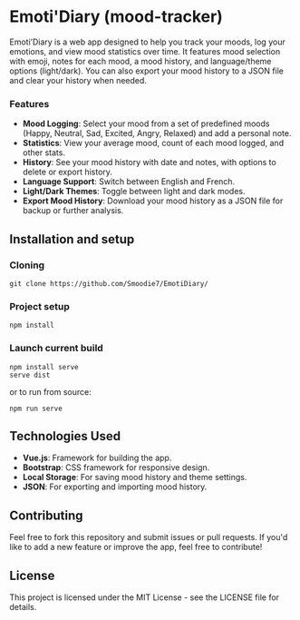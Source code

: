# Emoti'Diary (mood-tracker)
Emoti’Diary is a web app designed to help you track your moods, log your emotions, and view mood statistics over time. It features mood selection with emoji, notes for each mood, a mood history, and language/theme options (light/dark). You can also export your mood history to a JSON file and clear your history when needed.
### Features
- **Mood Logging**: Select your mood from a set of predefined moods (Happy, Neutral, Sad, Excited, Angry, Relaxed) and add a personal note.
- **Statistics**: View your average mood, count of each mood logged, and other stats.
- **History**: See your mood history with date and notes, with options to delete or export history.
- **Language Support**: Switch between English and French.
- **Light/Dark Themes**: Toggle between light and dark modes.
- **Export Mood History**: Download your mood history as a JSON file for backup or further analysis.
## Installation and setup
### Cloning
```
git clone https://github.com/Smoodie7/EmotiDiary/
```
### Project setup
```
npm install
```
### Launch current build
```
npm install serve
serve dist
```
or to run from source:
```
npm run serve
```
## Technologies Used
- **Vue.js**: Framework for building the app.
- **Bootstrap**: CSS framework for responsive design.
- **Local Storage**: For saving mood history and theme settings.
- **JSON**: For exporting and importing mood history.
## Contributing
Feel free to fork this repository and submit issues or pull requests. If you'd like to add a new feature or improve the app, feel free to contribute!
## License
This project is licensed under the MIT License - see the LICENSE file for details.
